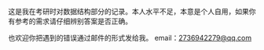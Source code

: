这是我在考研时对数据结构部分的记录。本人水平不足，本意是个人自用，如果你有参考的需求请仔细辨别答案是否正确。

也欢迎你把遇到的错误通过邮件的形式发给我。
email：2736942279@qq.com
